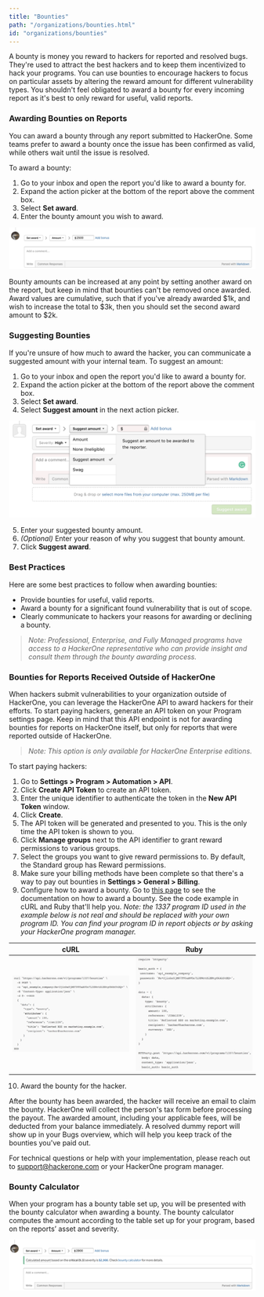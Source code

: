 ```yaml
---
title: "Bounties"
path: "/organizations/bounties.html"
id: "organizations/bounties"
---
```


<style>
.contents {
  margin-left: 1.45rem;
  margin-right: 1.45rem;
  border-radius: 0.3em;
  width: 60%;
}
</style>

A bounty is money you reward to hackers for reported and resolved bugs. They're used to attract the best hackers and to keep them incentivized to hack your programs. You can use bounties to encourage hackers to focus on particular assets by altering the reward amount for different vulnerability types. You shouldn't feel obligated to award a bounty for every incoming report as it's best to only reward for useful, valid reports.

### Awarding Bounties on Reports

You can award a bounty through any report submitted to HackerOne. Some teams prefer to award a bounty once the issue has been confirmed as valid, while others wait until the issue is resolved.

To award a bounty:
1. Go to your inbox and open the report you'd like to award a bounty for.
2. Expand the action picker at the bottom of the report above the comment box.
3. Select **Set award**.
4. Enter the bounty amount you wish to award.

![awarding bounties](./images/bounties-1.png)

Bounty amounts can be increased at any point by setting another award on the report, but keep in mind that bounties can't be removed once awarded. Award values are cumulative, such that if you've already awarded $1k, and wish to increase the total to $3k, then you should set the second award amount to $2k.

### Suggesting Bounties

If you're unsure of how much to award the hacker, you can communicate a suggested amount with your internal team. To suggest an amount:
1. Go to your inbox and open the report you'd like to award a bounty for.
2. Expand the action picker at the bottom of the report above the comment box.
3. Select **Set award**.
4. Select **Suggest amount** in the next action picker.

![suggesting bounties](./images/bounties-suggest.png)

5. Enter your suggested bounty amount.
6. <i>(Optional)</i> Enter your reason of why you suggest that bounty amount.
6. Click **Suggest award**.

### Best Practices

Here are some best practices to follow when awarding bounties:
* Provide bounties for useful, valid reports.
* Award a bounty for a significant found vulnerability that is out of scope.
* Clearly communicate to hackers your reasons for awarding or declining a bounty.

><i>Note: Professional, Enterprise, and Fully Managed programs have access to a HackerOne representative who can provide insight and consult them through the bounty awarding process.</i>

### Bounties for Reports Received Outside of HackerOne

When hackers submit vulnerabilities to your organization outside of HackerOne, you can leverage the HackerOne API to award hackers for their efforts. To start paying hackers, generate an API token on your Program settings page. Keep in mind that this API endpoint is not for awarding bounties for reports on HackerOne itself, but only for reports that were reported outside of HackerOne.

><i>Note: This option is only available for HackerOne Enterprise editions.</i>

To start paying hackers:
1. Go to **Settings > Program > Automation > API**.
2. Click **Create API Token** to create an API token.
3. Enter the unique identifier to authenticate the token in the **New API Token** window.
4. Click **Create**.
5. The API token will be generated and presented to you. This is the only time the API token is shown to you.
6. Click **Manage groups** next to the API identifier to grant reward permissions to various groups.
7. Select the groups you want to give reward permissions to. By default, the Standard group has Reward permissions.
8. Make sure your billing methods have been complete so that there's a way to pay out bounties in **Settings > General > Billing**.
9. Configure how to award a bounty. Go to [this page](https://api.hackerone.com/#programs-award-bounty) to see the documentation on how to award a bounty. See the code example in cURL and Ruby that'll help you. <i>Note: the 1337 program ID used in the example below is not real and should be replaced with your own program ID. You can find your program ID in report objects or by asking your HackerOne program manager.</i>

cURL | Ruby
---- | ----
![cURL](./images/bountiesforreportsoutsideofh1-1.png) | ![Ruby](./images/bountiesforreportsoutsideofh1-2.png)

10. Award the bounty for the hacker.

After the bounty has been awarded, the hacker will receive an email to claim the bounty. HackerOne will collect the person's tax form before processing the payout. The awarded amount, including your applicable fees, will be deducted from your balance immediately. A resolved dummy report will show up in your Bugs overview, which will help you keep track of the bounties you've paid out.

For technical questions or help with your implementation, please reach out to support@hackerone.com or your HackerOne program manager.

### Bounty Calculator

When your program has a bounty table set up, you will be presented with the bounty calculator when awarding a bounty. The bounty calculator computes the amount according to the table set up for your program, based on the reports’ asset and severity.

![bounty calculator](./images/bounties-2.png)
